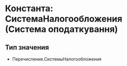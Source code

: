 ﻿# Константа: СистемаНалогообложения (Система оподаткування)

## Тип значения

- Перечисление.СистемыНалогообложения

